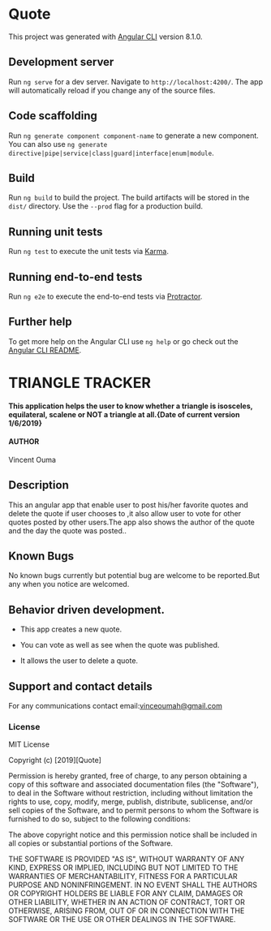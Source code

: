 # Quote

This project was generated with [Angular CLI](https://github.com/angular/angular-cli) version 8.1.0.

## Development server

Run `ng serve` for a dev server. Navigate to `http://localhost:4200/`. The app will automatically reload if you change any of the source files.

## Code scaffolding

Run `ng generate component component-name` to generate a new component. You can also use `ng generate directive|pipe|service|class|guard|interface|enum|module`.

## Build

Run `ng build` to build the project. The build artifacts will be stored in the `dist/` directory. Use the `--prod` flag for a production build.

## Running unit tests

Run `ng test` to execute the unit tests via [Karma](https://karma-runner.github.io).

## Running end-to-end tests

Run `ng e2e` to execute the end-to-end tests via [Protractor](http://www.protractortest.org/).

## Further help

To get more help on the Angular CLI use `ng help` or go check out the [Angular CLI README](https://github.com/angular/angular-cli/blob/master/README.md).
# TRIANGLE TRACKER

#### This application helps the user to know whether a triangle is isosceles, equilateral, scalene or NOT a triangle at all.{Date of current version 1/6/2019}

#### AUTHOR

Vincent Ouma

## Description

This an angular app that enable user to post his/her favorite quotes and delete the quote if user chooses to ,it also allow user to vote for other quotes posted by other users.The app also shows the author of the quote and the day the quote was posted..



## Known Bugs

No known bugs currently but potential bug are welcome to be reported.But any when you notice are welcomed.


## Behavior driven development.
- This app creates a new quote.

- You can vote as well as see when the quote was published.

- It allows the user to delete a quote.



## Support and contact details

For any communications contact
email:vinceoumah@gmail.com

### License

MIT License

Copyright (c) [2019][Quote]

Permission is hereby granted, free of charge, to any person obtaining a copy
of this software and associated documentation files (the "Software"), to deal
in the Software without restriction, including without limitation the rights
to use, copy, modify, merge, publish, distribute, sublicense, and/or sell
copies of the Software, and to permit persons to whom the Software is
furnished to do so, subject to the following conditions:

The above copyright notice and this permission notice shall be included in all
copies or substantial portions of the Software.

THE SOFTWARE IS PROVIDED "AS IS", WITHOUT WARRANTY OF ANY KIND, EXPRESS OR
IMPLIED, INCLUDING BUT NOT LIMITED TO THE WARRANTIES OF MERCHANTABILITY,
FITNESS FOR A PARTICULAR PURPOSE AND NONINFRINGEMENT. IN NO EVENT SHALL THE
AUTHORS OR COPYRIGHT HOLDERS BE LIABLE FOR ANY CLAIM, DAMAGES OR OTHER
LIABILITY, WHETHER IN AN ACTION OF CONTRACT, TORT OR OTHERWISE, ARISING FROM,
OUT OF OR IN CONNECTION WITH THE SOFTWARE OR THE USE OR OTHER DEALINGS IN THE
SOFTWARE.
